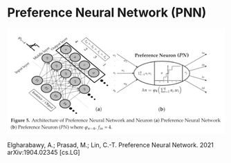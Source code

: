 # Preference Neural Network (PNN)


![ScreenShot](/Images/PNN.png)




Elgharabawy, A.; Prasad, M.; Lin, C.-T. Preference Neural Network. 2021 arXiv:1904.02345 [cs.LG]

